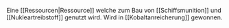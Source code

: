 Eine [[Ressourcen|Ressource]] welche zum Bau von [[Schiffsmunition]] und [[Nukleartreibstoff]] genutzt wird.
Wird in [[Kobaltanreicherung]] gewonnen.
